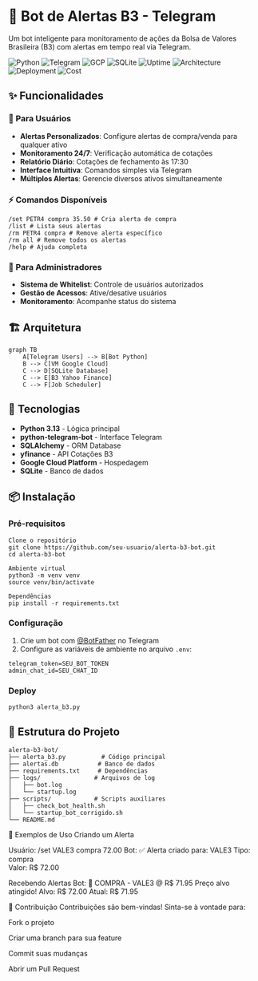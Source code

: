 # 🤖 Bot de Alertas B3 - Telegram

Um bot inteligente para monitoramento de ações da Bolsa de Valores Brasileira (B3) com alertas em tempo real via Telegram.

![Python](https://img.shields.io/badge/Python-3.13+-3776AB.svg?logo=python&logoColor=white)
![Telegram](https://img.shields.io/badge/Telegram-Bot-2CA5E0.svg?logo=telegram&logoColor=white)
![GCP](https://img.shields.io/badge/Google%20Cloud-Platform-4285F4.svg?logo=googlecloud&logoColor=white)
![SQLite](https://img.shields.io/badge/SQLite-07405E.svg?logo=sqlite&logoColor=white)
![Uptime](https://img.shields.io/badge/Uptime-24%2F7-brightgreen.svg)
![Architecture](https://img.shields.io/badge/Architecture-Microservices-blue.svg)
![Deployment](https://img.shields.io/badge/Deployment-Automated-success.svg)
![Cost](https://img.shields.io/badge/Cost-Free%20Tier-orange.svg)

## ✨ Funcionalidades

### 🎯 Para Usuários
- **Alertas Personalizados**: Configure alertas de compra/venda para qualquer ativo
- **Monitoramento 24/7**: Verificação automática de cotações
- **Relatório Diário**: Cotações de fechamento às 17:30
- **Interface Intuitiva**: Comandos simples via Telegram
- **Múltiplos Alertas**: Gerencie diversos ativos simultaneamente

### ⚡ Comandos Disponíveis
```
/set PETR4 compra 35.50 # Cria alerta de compra
/list # Lista seus alertas
/rm PETR4 compra # Remove alerta específico
/rm all # Remove todos os alertas
/help # Ajuda completa
```


### 👑 Para Administradores
- **Sistema de Whitelist**: Controle de usuários autorizados
- **Gestão de Acessos**: Ative/desative usuários
- **Monitoramento**: Acompanhe status do sistema

## 🏗️ Arquitetura

```mermaid
graph TB
    A[Telegram Users] --> B[Bot Python]
    B --> C[VM Google Cloud]
    C --> D[SQLite Database]
    C --> E[B3 Yahoo Finance]
    C --> F[Job Scheduler]
```

## 🚀 Tecnologias

- **Python 3.13** - Lógica principal
- **python-telegram-bot** - Interface Telegram
- **SQLAlchemy** - ORM Database
- **yfinance** - API Cotações B3
- **Google Cloud Platform** - Hospedagem
- **SQLite** - Banco de dados

## 📦 Instalação

### Pré-requisitos
```
Clone o repositório
git clone https://github.com/seu-usuario/alerta-b3-bot.git
cd alerta-b3-bot

Ambiente virtual
python3 -m venv venv
source venv/bin/activate

Dependências
pip install -r requirements.txt
```
### Configuração
1. Crie um bot com [@BotFather](https://t.me/BotFather) no Telegram
2. Configure as variáveis de ambiente no arquivo `.env`:
```
telegram_token=SEU_BOT_TOKEN
admin_chat_id=SEU_CHAT_ID
```

### Deploy
```
python3 alerta_b3.py
```

## 🔧 Estrutura do Projeto
```
alerta-b3-bot/
├── alerta_b3.py          # Código principal
├── alertas.db           # Banco de dados
├── requirements.txt     # Dependências
├── logs/               # Arquivos de log
│   ├── bot.log
│   └── startup.log
├── scripts/            # Scripts auxiliares
│   ├── check_bot_health.sh
│   └── startup_bot_corrigido.sh
└── README.md
```
🎯 Exemplos de Uso
Criando um Alerta

Usuário: /set VALE3 compra 72.00
Bot: ✅ Alerta criado para: VALE3
     Tipo: compra  
     Valor: R$ 72.00

Recebendo Alertas
Bot: 🚨 COMPRA - VALE3 @ R$ 71.95
     Preço alvo atingido!
     Alvo: R$ 72.00 
     Atual: R$ 71.95


🤝 Contribuição
Contribuições são bem-vindas! Sinta-se à vontade para:

Fork o projeto

Criar uma branch para sua feature

Commit suas mudanças

Abrir um Pull Request          